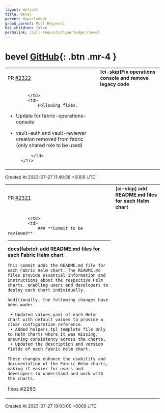 ```yaml
---
layout: default
title: bevel
parent: Hyperledger
grand_parent: Pull Requests
has_children: false
permalink: /pull-requests/hyperledger/bevel
---
```


# bevel <span class="fs-3 right-align">[GitHub](https://github.com/hyperledger/bevel){: .btn .mr-4 }</span>


<div>
    <table>
        <tr>
            <td>
                PR <a href="https://github.com/hyperledger/bevel/pull/2322" class=".btn">#2322</a>
            </td>
            <td>
                <b>
                    [ci-skip]Fix operations console and remove legacy code
                </b>
            </td>
        </tr>
        <tr>
            <td>
                
            </td>
            <td>
                Following fixes:
- Update for fabric-operations-console
- vault-auth and vault-reviewer creation removed from fabric (only shared role to be used)

            </td>
        </tr>
    </table>
    <div class="right-align">
        Created At 2023-07-27 11:40:38 +0000 UTC
    </div>
</div>

<div>
    <table>
        <tr>
            <td>
                PR <a href="https://github.com/hyperledger/bevel/pull/2321" class=".btn">#2321</a>
            </td>
            <td>
                <b>
                    [ci-skip] add README.md files for each Helm chart
                </b>
            </td>
        </tr>
        <tr>
            <td>
                
            </td>
            <td>
                ### **Commit to be reviewed**
---

**docs(fabric): add README.md files for each Fabric Helm chart**

```
This commit adds the README.md file for each Fabric Helm chart. The README.md files provide essential information and instructions about the respective Helm charts, enabling users and developers to deploy each chart individually.

Additionally, the following changes have been made:

 • Updated values.yaml of each Helm chart with default values to provide a clear configuration reference.
 • Added helpers.tpl template file only to Helm charts where it was missing, ensuring consistency across the charts.
 • Updated the description and version fields of each Fabric Helm chart.

These changes enhance the usability and documentation of the Fabric Helm charts, making it easier for users and developers to understand and work with the charts.
```

fixes #2283
            </td>
        </tr>
    </table>
    <div class="right-align">
        Created At 2023-07-27 10:03:00 +0000 UTC
    </div>
</div>

